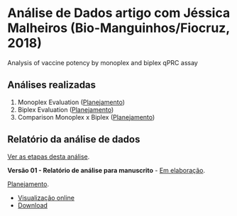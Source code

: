 # Análise de Dados artigo com Jéssica Malheiros (Bio-Manguinhos/Fiocruz, 2018)

Analysis of vaccine potency by monoplex and biplex qPRC assay

## Análises realizadas

1. Monoplex Evaluation ([Planejamento][proj-monoplex])
2. Biplex Evaluation ([Planejamento][proj-biplex])
3. Comparison Monoplex x Biplex ([Planejamento][proj-monobi-comp])

[proj-monoplex]: https://github.com/philsf-biostat/analise_dados_JM_2018a/projects/2
[proj-biplex]: https://github.com/philsf-biostat/analise_dados_JM_2018a/projects/3
[proj-monobi-comp]: https://github.com/philsf-biostat/analise_dados_JM_2018a/projects/4

## Relatório da análise de dados

[Ver as etapas desta análise][releases].

**Versão 01 - Relatório de análise para manuscrito** - [Em elaboração][milestone-prequal].

[Planejamento][v01-project].

- [Visualização online][reportviz-v01]
- [Download][docx-v01]

<!-- **Versão 02 - Defesa** - [Em elaboração][milestone-posqual]. -->

<!-- [Planejamento][v02-project]. -->

<!-- - [Visualização online][reportviz-v02] -->
<!-- - Download -->

[releases]: https://github.com/philsf-biostat/analise_dados_JM_2018a/releases/
[milestone-prequal]: https://github.com/philsf-biostat/analise_dados_JM_2018a/milestone/1
[reportviz-v01]: report/analise_dados_JM_2018a-v01.md
[docx-v01]: report/analise_dados_JM_2018a-v01.docx?raw=true
[v01-project]: https://github.com/philsf-biostat/analise_dados_JM_2018a/projects/xxx

<!-- [milestone-posqual]: https://github.com/philsf-biostat/analise_dados_JM_2018a/milestone/xxx -->
<!-- [reportviz-v02]: report/analise_dados_JM_2018a-v02.md -->
<!-- [docx-v02]: report/analise_dados_JM_2018a-v02.docx?raw=true -->
<!-- [v02-project]: https://github.com/philsf-biostat/analise_dados_JM_2018a/projects/xxx -->
